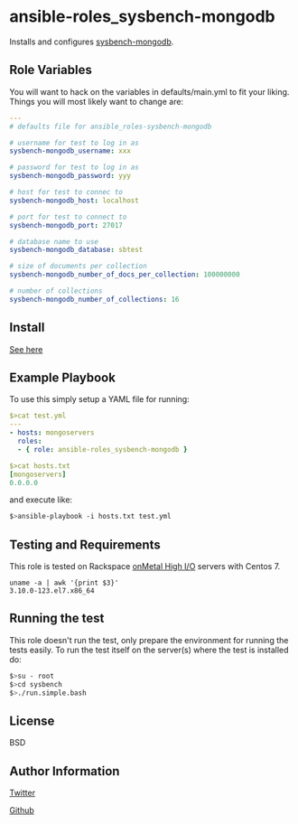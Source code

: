 ansible-roles_sysbench-mongodb
=========

Installs and configures [sysbench-mongodb](https://github.com/tmcallaghan/sysbench-mongodb).

Role Variables
--------------

You will want to hack on the variables in defaults/main.yml to fit your liking. Things you will most likely want to change are:

```yaml
---
# defaults file for ansible_roles-sysbench-mongodb

# username for test to log in as
sysbench-mongodb_username: xxx

# password for test to log in as
sysbench-mongodb_password: yyy

# host for test to connec to
sysbench-mongodb_host: localhost

# port for test to connect to
sysbench-mongodb_port: 27017

# database name to use
sysbench-mongodb_database: sbtest

# size of documents per collection
sysbench-mongodb_number_of_docs_per_collection: 100000000

# number of collections
sysbench-mongodb_number_of_collections: 16


```

Install
-------
[See here](https://galaxy.ansible.com/intro)

Example Playbook
----------------

To use this simply setup a YAML file for running:

```yaml
$>cat test.yml
---
- hosts: mongoservers
  roles:
  - { role: ansible-roles_sysbench-mongodb }
```

```yaml
$>cat hosts.txt
[mongoservers]
0.0.0.0
```

and execute like:
```bash
$>ansible-playbook -i hosts.txt test.yml
```

Testing and Requirements
------------------------
This role is tested on Rackspace [onMetal High I/O](http://www.rackspace.com/cloud/servers/onmetal/) servers with Centos 7.

```
uname -a | awk '{print $3}'
3.10.0-123.el7.x86_64
```

Running the test
----------------

This role doesn't run the test, only prepare the environment for running the tests easily. To run the test itself on the server(s) where the test is installed do:
```bash
$>su - root
$>cd sysbench
$>./run.simple.bash
```

License
-------

BSD

Author Information
------------------
[Twitter](http://www.twitter.com/kennygorman)

[Github](https://github.com/kgorman)
